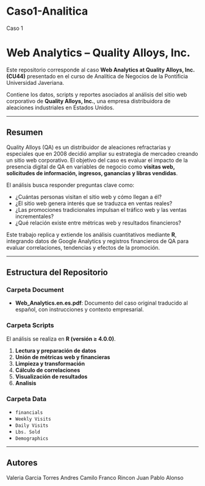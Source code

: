 # Caso1-Analitica
Caso 1 

# Web Analytics – Quality Alloys, Inc.

Este repositorio corresponde al caso **Web Analytics at Quality Alloys, Inc. (CU44)** presentado en el curso de Analítica de Negocios de la Pontificia Universidad Javeriana.  

Contiene los datos, scripts y reportes asociados al análisis del sitio web corporativo de **Quality Alloys, Inc.**, una empresa distribuidora de aleaciones industriales en Estados Unidos.  

---

## Resumen  

Quality Alloys (QA) es un distribuidor de aleaciones refractarias y especiales que en 2008 decidió ampliar su estrategia de mercadeo creando un sitio web corporativo. El objetivo del caso es evaluar el impacto de la presencia digital de QA en variables de negocio como **visitas web, solicitudes de información, ingresos, ganancias y libras vendidas**.  

El análisis busca responder preguntas clave como:  
- ¿Cuántas personas visitan el sitio web y cómo llegan a él?  
- ¿El sitio web genera interés que se traduzca en ventas reales?  
- ¿Las promociones tradicionales impulsan el tráfico web y las ventas incrementales?  
- ¿Qué relación existe entre métricas web y resultados financieros?  

Este trabajo replica y extiende los análisis cuantitativos mediante **R**, integrando datos de Google Analytics y registros financieros de QA para evaluar correlaciones, tendencias y efectos de la promoción.  

---

## Estructura del Repositorio  

### Carpeta **Document**
- **Web_Analytics.en.es.pdf**: Documento del caso original traducido al español, con instrucciones y contexto empresarial.  
 

### Carpeta **Scripts**
El análisis se realiza en **R (versión ≥ 4.0.0)**. 
 
  1. **Lectura y preparación de datos**
  2. **Unión de métricas web y financieras** 
  3. **Limpieza y transformación** 
  4. **Cálculo de correlaciones** 
  5. **Visualización de resultados**
  6. **Analisis** 

 

### Carpeta **Data**
- `financials`
- `Weekly Visits`  
- `Daily Visits`
- `Lbs. Sold`
- `Demographics`


---

## Autores  

Valeria Garcia Torres
Andres Camilo Franco Rincon 
Juan Pablo Alonso